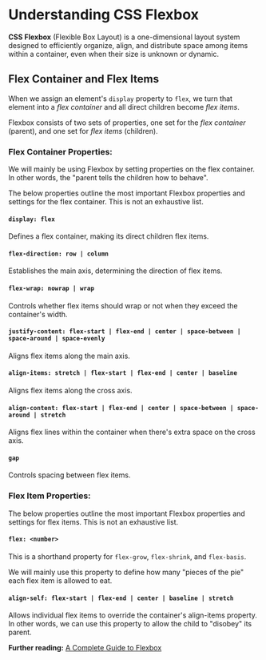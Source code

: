 # Understanding CSS Flexbox
**CSS Flexbox** (Flexible Box Layout) is a one-dimensional layout system designed to efficiently organize, align, and distribute space among items within a container, even when their size is unknown or dynamic.

## Flex Container and Flex Items
When we assign an element's `display` property to `flex`, we turn that element into a *flex container* and all direct children become *flex items*.

Flexbox consists of two sets of properties, one set for the *flex container* (parent), and one set for *flex items* (children).

### Flex Container Properties:

We will mainly be using Flexbox by setting properties on the flex container. In other words, the "parent tells the children how to behave".

The below properties outline the most important Flexbox properties and settings for the flex container. This is not an exhaustive list.

#### `display: flex`
Defines a flex container, making its direct children flex items.

#### `flex-direction: row | column`
Establishes the main axis, determining the direction of flex items.

#### `flex-wrap: nowrap | wrap`
Controls whether flex items should wrap or not when they exceed the container's width.

#### `justify-content: flex-start | flex-end | center | space-between | space-around | space-evenly`
Aligns flex items along the main axis.

#### `align-items: stretch | flex-start | flex-end | center | baseline`
Aligns flex items along the cross axis.

#### `align-content: flex-start | flex-end | center | space-between | space-around | stretch`
Aligns flex lines within the container when there's extra space on the cross axis.

#### `gap`
Controls spacing between flex items.

### Flex Item Properties:
The below properties outline the most important Flexbox properties and settings for flex items. This is not an exhaustive list.

#### `flex: <number>`
This is a shorthand property for `flex-grow`, `flex-shrink`, and `flex-basis`.

We will mainly use this property to define how many "pieces of the pie" each flex item is allowed to eat.

#### `align-self: flex-start | flex-end | center | baseline | stretch`
Allows individual flex items to override the container's align-items property. In other words, we can use this property to allow the child to "disobey" its parent.

**Further reading:**
[A Complete Guide to Flexbox](https://css-tricks.com/snippets/css/a-guide-to-flexbox/)